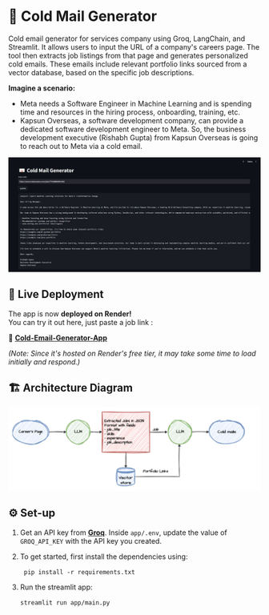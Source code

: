 # 📧 Cold Mail Generator  
Cold email generator for services company using Groq, LangChain, and Streamlit. It allows users to input the URL of a company's careers page. The tool then extracts job listings from that page and generates personalized cold emails. These emails include relevant portfolio links sourced from a vector database, based on the specific job descriptions.  

**Imagine a scenario:**  

- Meta needs a Software Engineer in Machine Learning and is spending time and resources in the hiring process, onboarding, training, etc.  
- Kapsun Overseas, a software development company, can provide a dedicated software development engineer to Meta. So, the business development executive (Rishabh Gupta) from Kapsun Overseas is going to reach out to Meta via a cold email.  

![img.jpg](imgs/img.jpg)  

## 🚀 Live Deployment  
The app is now **deployed on Render!**   
You can try it out here, just paste a job link :  

🔗 **[Cold-Email-Generator-App](https://cold-email-generator-project.onrender.com)**  

_(Note: Since it's hosted on Render's free tier, it may take some time to load initially and respond.)_  

## 🏗️ Architecture Diagram  
![img.png](imgs/architecture.png)  

## ⚙️ Set-up  

1. Get an API key from **[Groq](https://console.groq.com/keys)**. Inside `app/.env`, update the value of `GROQ_API_KEY` with the API key you created.  

2. To get started, first install the dependencies using:
    ```commandline
     pip install -r requirements.txt
    ```
   
3. Run the streamlit app:
   ```commandline
   streamlit run app/main.py
   ```
